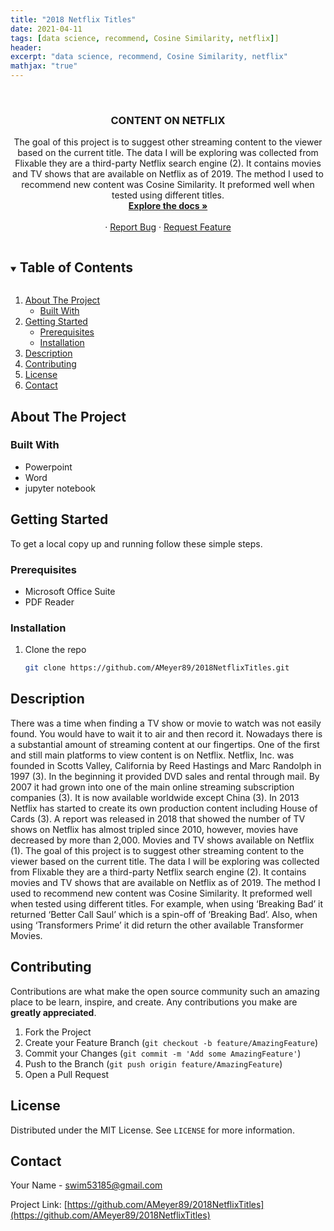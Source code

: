 ```yaml
---
title: "2018 Netflix Titles"
date: 2021-04-11
tags: [data science, recommend, Cosine Similarity, netflix]]
header:
excerpt: "data science, recommend, Cosine Similarity, netflix"
mathjax: "true"
---
```


<!--
*** To avoid retyping too much info. Do a search and replace for the following:
*** AMeyer89, 2018NetflixTitles, twitter_handle, swim53185@gmail.com, Data Science Impact On Football, A presentation on how data science has impacted fantasy football. 
-->



<br />
<p align="center">
  <a href="https://github.com/AMeyer89/2018NetflixTitles">
  </a>

  <h3 align="center">CONTENT ON NETFLIX</h3>

  <p align="center">
    The goal of this project is to suggest other streaming content to the viewer based on the current title. The data I will be exploring was collected from Flixable they are a third-party Netflix search engine (2). It contains movies and TV shows that are available on Netflix as of 2019.
	The method I used to recommend new content was Cosine Similarity. It preformed well when tested using different titles. 
	<br />
    <a href="https://github.com/AMeyer89/2018NetflixTitles"><strong>Explore the docs »</strong></a>
    <br />
    <br />
    ·
    <a href="https://github.com/AMeyer89/2018NetflixTitles/issues">Report Bug</a>
    ·
    <a href="https://github.com/AMeyer89/2018NetflixTitles/issues">Request Feature</a>
  </p>
</p>



<!-- TABLE OF CONTENTS -->
<details open="open">
  <summary><h2 style="display: inline-block">Table of Contents</h2></summary>
  <ol>
    <li>
      <a href="#about-the-project">About The Project</a>
      <ul>
        <li><a href="#built-with">Built With</a></li>
      </ul>
    </li>
    <li>
      <a href="#getting-started">Getting Started</a>
      <ul>
        <li><a href="#prerequisites">Prerequisites</a></li>
        <li><a href="#installation">Installation</a></li>
      </ul>
    </li>
    <li><a href="#usage">Description</a></li>
    <li><a href="#contributing">Contributing</a></li>
    <li><a href="#license">License</a></li>
    <li><a href="#contact">Contact</a></li>
  </ol>
</details>



<!-- ABOUT THE PROJECT -->
## About The Project

### Built With

* Powerpoint
* Word
* jupyter notebook



<!-- GETTING STARTED -->
## Getting Started

To get a local copy up and running follow these simple steps.

### Prerequisites

* Microsoft Office Suite
* PDF Reader

### Installation

1. Clone the repo
   ```sh
   git clone https://github.com/AMeyer89/2018NetflixTitles.git
   ```



<!-- USAGE EXAMPLES -->
## Description


There was a time when finding a TV show or movie to watch was not easily found. You would have to wait it to air and then record it. Nowadays there is a substantial amount of streaming content at our fingertips. One of the first and still main platforms to view content is on Netflix. Netflix, Inc. was founded in Scotts Valley, California by Reed Hastings and Marc Randolph in 1997 (3). In the beginning it provided DVD sales and rental through mail. By 2007 it had grown into one of the main online streaming subscription companies (3). It is now available worldwide except China (3). In 2013 Netflix has started to create its own production content including House of Cards (3). 
A report was released in 2018 that showed the number of TV shows on Netflix has almost tripled since 2010, however, movies have decreased by more than 2,000. Movies and TV shows available on Netflix (1). The goal of this project is to suggest other streaming content to the viewer based on the current title. The data I will be exploring was collected from Flixable they are a third-party Netflix search engine (2). It contains movies and TV shows that are available on Netflix as of 2019.
The method I used to recommend new content was Cosine Similarity. It preformed well when tested using different titles. For example, when using ‘Breaking Bad’ it returned ‘Better Call Saul’ which is a spin-off of ‘Breaking Bad’. Also, when using ‘Transformers Prime’ it did return the other available Transformer Movies. 


<!-- CONTRIBUTING -->
## Contributing

Contributions are what make the open source community such an amazing place to be learn, inspire, and create. Any contributions you make are **greatly appreciated**.

1. Fork the Project
2. Create your Feature Branch (`git checkout -b feature/AmazingFeature`)
3. Commit your Changes (`git commit -m 'Add some AmazingFeature'`)
4. Push to the Branch (`git push origin feature/AmazingFeature`)
5. Open a Pull Request



<!-- LICENSE -->
## License

Distributed under the MIT License. See `LICENSE` for more information.



<!-- CONTACT -->
## Contact

Your Name - swim53185@gmail.com

Project Link: [https://github.com/AMeyer89/2018NetflixTitles](https://github.com/AMeyer89/2018NetflixTitles)








<!-- MARKDOWN LINKS & IMAGES -->
<!-- https://www.markdownguide.org/basic-syntax/#reference-style-links -->
[contributors-shield]: https://img.shields.io/github/contributors/AMeyer89/repo.svg?style=for-the-badge
[contributors-url]: https://github.com/AMeyer89/repo/graphs/contributors
[forks-shield]: https://img.shields.io/github/forks/AMeyer89/repo.svg?style=for-the-badge
[forks-url]: https://github.com/AMeyer89/repo/network/members
[stars-shield]: https://img.shields.io/github/stars/AMeyer89/repo.svg?style=for-the-badge
[stars-url]: https://github.com/AMeyer89/repo/stargazers
[issues-shield]: https://img.shields.io/github/issues/AMeyer89/repo.svg?style=for-the-badge
[issues-url]: https://github.com/AMeyer89/repo/issues
[license-shield]: https://img.shields.io/github/license/AMeyer89/repo.svg?style=for-the-badge
[license-url]: https://github.com/AMeyer89/repo/blob/master/LICENSE.txt
[linkedin-shield]: https://img.shields.io/badge/-LinkedIn-black.svg?style=for-the-badge&logo=linkedin&colorB=555
[linkedin-url]: https://linkedin.com/in/AMeyer89
